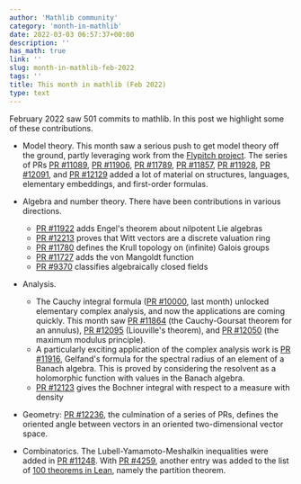 ```yaml
---
author: 'Mathlib community'
category: 'month-in-mathlib'
date: 2022-03-03 06:57:37+00:00
description: ''
has_math: true
link: ''
slug: month-in-mathlib-feb-2022
tags: ''
title: This month in mathlib (Feb 2022)
type: text
---
```


February 2022 saw 501 commits to mathlib.
In this post we highlight some of these contributions.

<!-- TEASER_END -->

* Model theory. This month saw a serious push to get model theory off the ground, partly leveraging work from the [Flypitch project](https://flypitch.github.io/).
  The series of PRs
  [PR #11089](https://github.com/leanprover-community/mathlib/pull/11089),
  [PR #11906](https://github.com/leanprover-community/mathlib/pull/11906),
  [PR #11789](https://github.com/leanprover-community/mathlib/pull/11789),
  [PR #11857](https://github.com/leanprover-community/mathlib/pull/11857),
  [PR #11928](https://github.com/leanprover-community/mathlib/pull/11928),
  [PR #12091](https://github.com/leanprover-community/mathlib/pull/12091), and
  [PR #12129](https://github.com/leanprover-community/mathlib/pull/12129)
  added a lot of material on structures, languages, elementary embeddings, and first-order formulas.

* Algebra and number theory.
  There have been contributions in various directions.
	- [PR #11922](https://github.com/leanprover-community/mathlib/pull/11922) adds Engel's theorem about nilpotent Lie algebras
	- [PR #12213](https://github.com/leanprover-community/mathlib/pull/12213) proves that Witt vectors are a discrete valuation ring
	- [PR #11780](https://github.com/leanprover-community/mathlib/pull/11780) defines the Krull topology on (infinite) Galois groups
	- [PR #11727](https://github.com/leanprover-community/mathlib/pull/11727) adds the von Mangoldt function
	- [PR #9370](https://github.com/leanprover-community/mathlib/pull/9370) classifies algebraically closed fields

* Analysis.
	- The Cauchy integral formula ([PR #10000](https://github.com/leanprover-community/mathlib/pull/10000), last month) unlocked elementary complex analysis, and now the applications are coming quickly.  This month saw [PR #11864](https://github.com/leanprover-community/mathlib/pull/11864) (the Cauchy-Goursat theorem for an annulus), [PR #12095](https://github.com/leanprover-community/mathlib/pull/12095) (Liouville's theorem), and [PR #12050](https://github.com/leanprover-community/mathlib/pull/12050) (the maximum modulus principle).
	- A particularly exciting application of the complex analysis work is [PR #11916](https://github.com/leanprover-community/mathlib/pull/11916), Gelfand's formula for the spectral radius of an element of a Banach algebra.  This is proved by considering the resolvent as a holomorphic function with values in the Banach algebra.
	- [PR #12123](https://github.com/leanprover-community/mathlib/pull/12123) gives the Bochner integral with respect to a measure with density

* Geometry: [PR #12236](https://github.com/leanprover-community/mathlib/pull/12236), the culmination of a series of PRs, defines the oriented angle between vectors in an oriented two-dimensional vector space.


* Combinatorics.
  The Lubell-Yamamoto-Meshalkin inequalities were added in [PR #11248](https://github.com/leanprover-community/mathlib/pull/11248).
  With [PR #4259](https://github.com/leanprover-community/mathlib/pull/4259), another entry was added to the list of
  [100 theorems in Lean](https://leanprover-community.github.io/100.html), namely the partition theorem.




